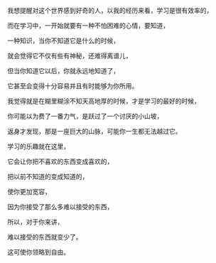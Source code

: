 
我想提醒对这个世界感到好奇的人，以我的经历来看，学习是很有效率的，

而在学习中，一开始就要有一种不怕困难的心情，要知道，

一种知识，当你不知道它是什么的时候，

就会觉得它不仅有些有神秘，还难得离谱儿，

但当你知道它以后，你就永远地知道了，

它甚至会变得十分容易并且有时能够为你所用。

我觉得就是在糊里糊涂不知天高地厚的时候，才是学习的最好的时候，

你可能以为费了一番力气，是跃过了一个讨厌的小山坡，

返身才发现，那是一座巨大的山脉，可能你一生都无法越过它。

学习的乐趣就在这里，

它会让你把不喜欢的东西变成喜欢的，

把以前不知道的变成知道的，

使你更加宽容，

因为你接受了那么多难以接受的东西，

所以，对于你来讲，

难以接受的东西就变少了。

这可使你领略到自由。